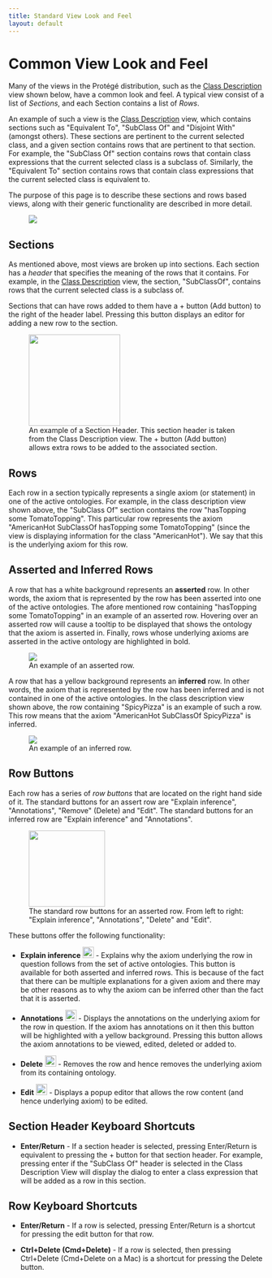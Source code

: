 ```yaml
---
title: Standard View Look and Feel
layout: default
---
```


# Common View Look and Feel

Many of the views in the Protégé distribution, such as the [Class Description]({{site.baseurl}}/views/class-description) view shown below, have a common look and feel.  A typical view consist of a list of *Sections*, and each Section contains a list of *Rows*.  

An example of such a view is the [Class Description]({{site.baseurl}}/views/class-description) view, which contains sections such as "Equivalent To", "SubClass Of" and "Disjoint With" (amongst others).  These sections are pertinent to the current selected class, and a given section contains rows that are pertinent to that section.  For example, the "SubClass Of" section contains rows that contain class expressions that the current selected class is a subclass of.  Similarly, the "Equivalent To" section contains rows that contain class expressions that the current selected class is equivalent to.

The purpose of this page is to describe these sections and rows based views, along with their generic functionality are described in more detail.

<figure>
<img src="{{site.baseurl}}/assets/frame/frame.svg" style="max-width: 100%;"/>
</figure>

## Sections

As mentioned above, most views are broken up into sections.  Each section has a *header* that specifies the meaning of the rows that it contains.  For example, in the [Class Description]({{site.baseurl}}/views/class-description) view, the section, "SubClassOf", contains rows that the current selected class is a subclass of.    

Sections that can have rows added to them have a + button (Add button) to the right of the header label. Pressing this button displays an editor for adding a new row to the section.

<figure>
<img src="{{site.baseurl}}/assets/frame/subclass-of-section-header.png" width="180px"/>
<figcaption>An example of a Section Header.  This section header is taken from the Class Description view.  The + button (Add button) allows extra rows to be added to the associated section.</figcaption>
</figure>

## Rows

Each row in a section typically represents a single axiom (or statement) in one of the active ontologies. For example, in the class description view shown above, the "SubClass Of" section contains the row "hasTopping some TomatoTopping".  This particular row represents the axiom "AmericanHot SubClassOf hasTopping some TomatoTopping" (since the view is displaying information for the class "AmericanHot").  We say that this is the underlying axiom for this row.

## Asserted and Inferred Rows

A row that has a white background represents an **asserted** row.  In other words, the axiom that is represented by the row has been asserted into one of the active ontologies.  The afore mentioned row containing "hasTopping some TomatoTopping" in an example of an asserted row.  Hovering over an asserted row will cause a tooltip to be displayed that shows the ontology that the axiom is asserted in. Finally, rows whose underlying axioms are asserted in the active ontology are highlighted in bold.

<figure>
<img src="{{site.baseurl}}/assets/frame/asserted-row.png" style="max-width: 100%;"/>
<figcaption>An example of an asserted row.</figcaption>
</figure>

A row that has a yellow background represents an **inferred** row.  In other words, the axiom that is represented by the row has been inferred and is not contained in one of the active ontologies.  In the class description view shown above, the row containing "SpicyPizza" is an example of such a row.  This row means that the axiom "AmericanHot SubClassOf SpicyPizza" is inferred.

<figure>
<img src="{{site.baseurl}}/assets/frame/inferred-row.png" style="max-width: 100%;"/>
<figcaption>An example of an inferred row.</figcaption>
</figure>

## Row Buttons
Each row has a series of *row buttons* that are located on the right hand side of it.  The standard buttons for an assert row are "Explain inference", "Annotations", "Remove" (Delete) and "Edit".  The standard buttons for an inferred row are "Explain inference" and "Annotations".  

<figure>
<img src="{{site.baseurl}}/assets/frame/row-buttons.png" style="width: 150px; max-width: 100%;"/>
<figcaption>
The standard row buttons for an asserted row.  From left to right: "Explain inference", "Annotations", "Delete" and "Edit".
</figcaption>
</figure>

These buttons offer the following functionality:

* **Explain inference** <img src="{{site.baseurl}}/assets/frame/button-explain-inference.png" width="22px"/> - Explains why the axiom underlying the row in question follows from the set of active ontologies.  This button is available for both asserted and inferred rows.  This is because of the fact that there can be multiple explanations for a given axiom and there may be other reasons as to why the axiom can be inferred other than the fact that it is asserted.

* **Annotations** <img src="{{site.baseurl}}/assets/frame/button-annotations.png" width="22px"/> - Displays the annotations on the underlying axiom for the row in question.  If the axiom has annotations on it then this button will be highlighted with a yellow background.  Pressing this button allows the axiom annotations to be viewed, edited, deleted or added to.

* **Delete** <img src="{{site.baseurl}}/assets/frame/button-delete.png" width="22px"/> - Removes the row and hence removes the underlying axiom from its containing ontology.  

* **Edit** <img src="{{site.baseurl}}/assets/frame/button-edit.png" width="22px"/> - Displays a popup editor that allows the row content (and hence underlying axiom) to be edited.

## Section Header Keyboard Shortcuts

* **Enter/Return** - If a section header is selected, pressing Enter/Return is equivalent to pressing the + button for that section header.  For example, pressing enter if the "SubClass Of" header is selected in the Class Description View will display the dialog to enter a class expression that will be added as a row in this section.


## Row Keyboard Shortcuts

* **Enter/Return** - If a row is selected, pressing Enter/Return is a shortcut for pressing the edit button for that row.  

* **Ctrl+Delete (Cmd+Delete)** - If a row is selected, then pressing Ctrl+Delete (Cmd+Delete on a Mac) is a shortcut for pressing the Delete button.
